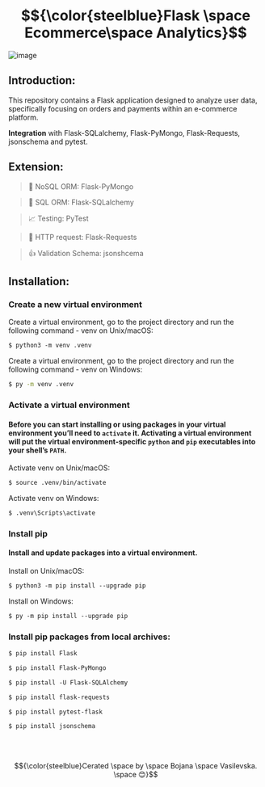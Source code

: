 # $${\color{steelblue}Flask \space Ecommerce\space Analytics}$$

![image](https://www.educative.io/v2api/editorpage/6196871006519296/image/6316021754363904)

## Introduction: 

This repository contains a Flask application designed to analyze user data, specifically focusing on orders and payments within an e-commerce platform.

**Integration** with Flask-SQLalchemy, Flask-PyMongo, Flask-Requests, jsonschema and pytest.

## Extension:

   > :postbox: NoSQL ORM: Flask-PyMongo 

   > :file_folder: SQL ORM: Flask-SQLalchemy 

   > :chart_with_upwards_trend: Testing: PyTest

   > :incoming_envelope: HTTP request: Flask-Requests 

   > :thumbsup: Validation Schema: jsonshcema



## Installation:

### Create a new virtual environment

Create a virtual environment, go to the project directory and run the following command - venv on Unix/macOS:

```markdown
$ python3 -m venv .venv
```

Create a virtual environment, go to the project directory and run the following command - venv on Windows:

```bash
$ py -m venv .venv
```
### Activate a virtual environment

#### Before you can start installing or using packages in your virtual environment you’ll need to `activate` it. Activating a virtual environment will put the virtual environment-specific `python` and `pip` executables into your shell’s `PATH`.

Activate venv on Unix/macOS:

```markdown
$ source .venv/bin/activate
```
Activate venv on Windows:

```markdown
$ .venv\Scripts\activate
```

### Install pip

#### Install and update packages into a virtual environment.

Install on Unix/macOS:

```markdown
$ python3 -m pip install --upgrade pip
```
Install on Windows:

```markdown
$ py -m pip install --upgrade pip
```
### Install pip packages from local archives:

```markdown
$ pip install Flask
```

```markdown
$ pip install Flask-PyMongo
```

```markdown
$ pip install -U Flask-SQLAlchemy
```

```markdown
$ pip install flask-requests
```

```markdown
$ pip install pytest-flask
```

```markdown
$ pip install jsonschema
```

<br />
<br />

$${\color{steelblue}Cerated \space by \space Bojana \space Vasilevska. \space 😊}$$

